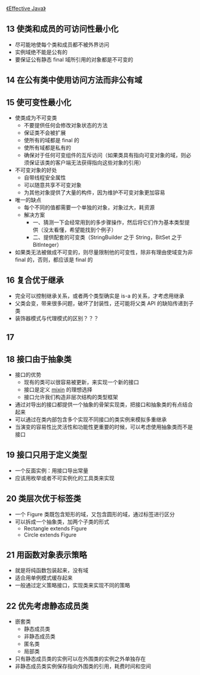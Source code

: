 [《Effective Java》](effective-java-catalog.html)

## 13 使类和成员的可访问性最小化

* 尽可能地使每个类和成员都不被外界访问
* 实例域绝不能是公有的
* 要保证公有静态 final 域所引用的对象都是不可变的

## 14 在公有类中使用访问方法而非公有域

## 15 使可变性最小化

* 使类成为不可变类
	* 不要提供任何会修改对象状态的方法
	* 保证类不会被扩展
	* 使所有的域都是 final 的
	* 使所有域都是私有的
	* 确保对于任何可变组件的互斥访问（如果类具有指向可变对象的域，则必须保证该类的客户端无法获得指向这些对象的引用）
* 不可变对象的好处
	* 自带线程安全属性
	* 可以随意共享不可变对象
	* 为其他对象提供了大量的构件，因为维护不可变对象更加容易
* 唯一的缺点
	* 每个不同的值都需要一个单独的对象，对象过大，耗资源
	* 解决方案
		* 一、猜测一下会经常用到的多步骤操作，然后将它们作为基本类型提供（没太看懂，希望能找到个例子）
		* 二、提供配套的可变类（StringBuilder 之于 String，BitSet 之于 BitInteger）
* 如果类无法被做成不可变的，则尽量限制他的可变性，除非有理由使域变为非 final 的，否则，都应该是 final 的



## 16 复合优于继承

* 完全可以控制继承关系，或者两个类型确实是 is-a 的关系，才考虑用继承
* 父类会变，带来很多问题，破坏了封装性，还可能将父类 API 的缺陷传递到子类
* 装饰器模式与代理模式的区别？？？


## 17

## 18 接口由于抽象类

* 接口的优势
  * 现有的类可以很容易被更新，来实现一个新的接口
  * 接口是定义 [mixin](what-is-mixin.html) 的理想选择
  * 接口允许我们构造非层次结构的类型框架
* 通过对导出的接口都提供一个抽象的骨架实现类，把接口和抽象类的有点结合起来
* 可以通过在类内部包含多个实现不同接口的类实例来模拟多重继承
* 当演变的容易性比灵活性和功能性更重要的时候，可以考虑使用抽象类而不是接口

## 19 接口只用于定义类型

* 一个反面实例：用接口导出常量
* 应该用枚举或者不可实例化的工具类来实现

## 20 类层次优于标签类

* 一个 Figure 类既包含矩形的域，又包含圆形的域，通过标签进行区分
* 可以拆成一个抽象类，加两个子类的形式
	* Rectangle extends Figure
	* Circle extends Figure

## 21 用函数对象表示策略

* 就是将纯函数包装起来，没有域
* 适合用单例模式缓存起来
* 一般通过定义策略接口，实现类来实现不同的策略

## 22  优先考虑静态成员类

* 嵌套类
	* 静态成员类
   * 非静态成员类
	* 匿名类
	* 局部类
* 只有静态成员类的实例可以在外围类的实例之外单独存在
* 非静态成员类实例保存指向外围类的引用，耗费时间和空间
